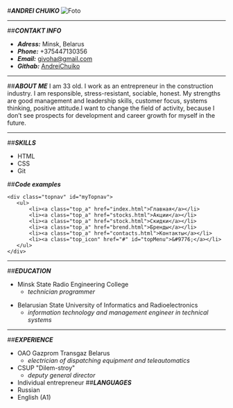 #**_ANDREI CHUIKO_** ![Foto](https://avatars.githubusercontent.com/u/101523892?s=400&u=3345dfcfff82bac3f2d09fdf00c7a8e1d5490a7d&v=4)

---

##**_CONTAKT INFO_**

- **_Adress:_** Minsk, Belarus
- **_Phone:_** +375447130356
- **_Email:_** givoha@gmail.com
- **_Githab:_** [AndreiChuiko](https://github.com/AndreiChuiko)

---

##**_ABOUT ME_**
I am 33 old. I work as an entrepreneur in the construction industry. I am responsible, stress-resistant, sociable, honest. My strengths are good management and leadership skills, customer focus, systems thinking, positive attitude.I want to change the field of activity, because I don’t see prospects for development and career growth for myself in the future.

---

##**_SKILLS_**

- HTML
- CSS
- Git

##**_Code examples_**

```
<div class="topnav" id="myTopnav">
   <ul>
       <li><a class="top_a" href="index.html">Главная</a></li>
       <li><a class="top_a" href="stocks.html">Акции</a></li>
       <li><a class="top_a" href="stock.html">Скидки</a></li>
       <li><a class="top_a" href="brend.html">Бренды</a></li>
       <li><a class="top_a" href="contacts.html">Контакты</a></li>
       <li><a class="top_icon" href="#" id="topMenu">&#9776;</a></li>
   </ul>
</div>
```

---

##**_EDUCATION_**

- Minsk State Radio Engineering College
  - _technician programmer_

* Belarusian State University of Informatics and Radioelectronics
  - _information technology and management engineer in technical systems_

---

##**_EXPERIENCE_**

- OAO Gazprom Transgaz Belarus
  - _electrician of dispatching equipment and teleautomatics_
- CSUP "Dilem-stroy"
  - _deputy general director_
- Individual entrepreneur ##**_LANGUAGES_**
- Russian
- English (A1)
